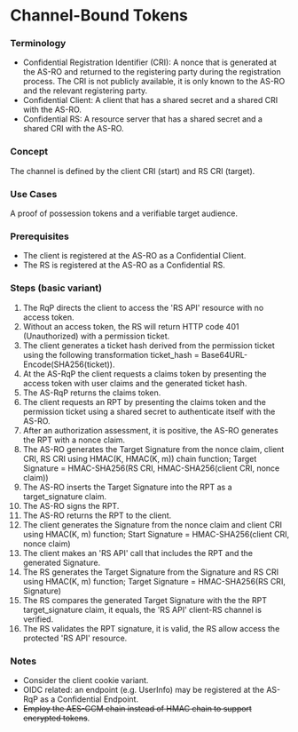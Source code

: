 # Channel-Bound Tokens

### Terminology

* Confidential Registration Identifier (CRI): A nonce that is generated at the AS-RO and returned to the registering party during the registration process. The CRI is not publicly available, it is only known to the AS-RO and the relevant registering party.
* Confidential Client: A client that has a shared secret and a shared CRI with the AS-RO.
* Confidential RS: A resource server that has a shared secret and a shared CRI with the AS-RO.

### Concept

The channel is defined by the client CRI (start) and RS CRI (target).

### Use Cases

A proof of possession tokens and a verifiable target audience.

### Prerequisites

* The client is registered at the AS-RO as a Confidential Client.
* The RS is registered at the AS-RO as a Confidential RS.

### Steps (basic variant)

1. The RqP directs the client to access the 'RS API' resource with no access token.
2. Without an access token, the RS will return HTTP code 401 (Unauthorized) with a permission ticket.
3. The client generates a ticket hash derived from the permission ticket using the following transformation ticket_hash = Base64URL-Encode(SHA256(ticket)).
4. At the AS-RqP the client requests a claims token by presenting the access token with user claims and the generated ticket hash.
5. The AS-RqP returns the claims token.
6. The client requests an RPT by presenting the claims token and the permission ticket using a shared secret to authenticate itself with the AS-RO.
7. After an authorization assessment, it is positive, the AS-RO generates the RPT with a nonce claim.
8. The AS-RO generates the Target Signature from the nonce claim, client CRI, RS CRI using HMAC(K, HMAC(K, m)) chain function; Target Signature = HMAC-SHA256(RS CRI, HMAC-SHA256(client CRI, nonce claim))
9. The AS-RO inserts the Target Signature into the RPT as a target_signature claim.
10. The AS-RO signs the RPT.
11. The AS-RO returns the RPT to the client.
12. The client generates the Signature from the nonce claim and client CRI using HMAC(K, m) function; Start Signature = HMAC-SHA256(client CRI, nonce claim)
13. The client makes an 'RS API' call that includes the RPT and the generated Signature.
14. The RS generates the Target Signature from the Signature and RS CRI using HMAC(K, m) function; Target Signature = HMAC-SHA256(RS CRI, Signature)
15. The RS compares the generated Target Signature with the the RPT target_signature claim, it equals, the 'RS API' client-RS channel is verified.
16. The RS validates the RPT signature, it is valid, the RS allow access the protected 'RS API' resource.

### Notes

* Consider the client cookie variant.
* OIDC related: an endpoint (e.g. UserInfo) may be registered at the AS-RqP as a Confidential Endpoint.
* ~~Employ the AES-GCM chain instead of HMAC chain to support encrypted tokens~~.
